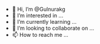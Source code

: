 - 👋 Hi, I’m @Gulnurakg
- 👀 I’m interested in ...
- 🌱 I’m currently learning ...
- 💞️ I’m looking to collaborate on ...
- 📫 How to reach me ...

<!---
Gulnurakg/Gulnurakg is a ✨ special ✨ repository because its `README.md` (this file) appears on your GitHub profile.
You can click the Preview link to take a look at your changes.
--->
